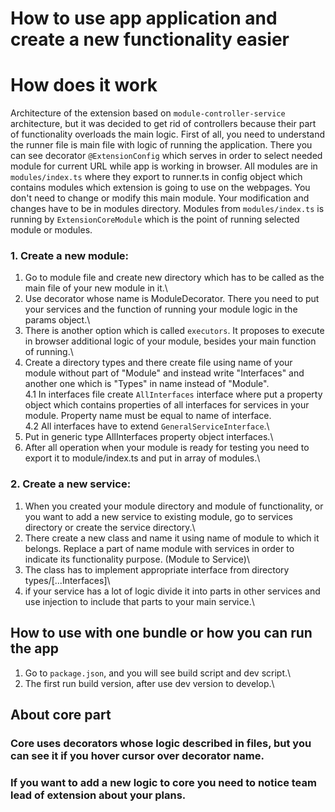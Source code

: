 # How to use app application and create a new functionality easier

# How does it work

  Architecture of the extension based on `module-controller-service` architecture, but it was decided to get rid of controllers because their part of functionality overloads the main logic.
  First of all, you need to understand the runner file is main file with logic of running the application.
  There you can see decorator `@ExtensionConfig` which serves in order to select needed module for current URL while app is working in browser.
  All modules are in `modules/index.ts` where they export to runner.ts in config object which contains modules which extension is going to use on the webpages.
  You don't need to change or modify this main module.
  Your modification and changes have to be in modules directory.
  Modules from `modules/index.ts` is running by `ExtensionCoreModule` which is the point of running selected module or modules.
  
### 1. Create a new module:

  1. Go to module file and create new directory which has to be called as the main file of your new module in it.\
  2. Use decorator whose name is ModuleDecorator. There you need to put your services and the function of running your module logic in the params object.\
  3. There is another option which is called `executors`. It proposes to execute in browser additional logic of your module, besides your main function of running.\
  4. Create a directory types and there create file using name of your module without part of "Module" and instead write "Interfaces" and another one which is "Types" in name instead of "Module".\
    4.1 In interfaces file create `AllInterfaces` interface where put a property object which contains properties of all interfaces for services in your module. Property name must be equal to name of interface.\
    4.2 All interfaces have to extend `GeneralServiceInterface`.\
  5. Put in generic type AllInterfaces property object interfaces.\
  6. After all operation when your module is ready for testing you need to export it to module/index.ts and put in array of modules.\

### 2. Create a new service:

  1. When you created your module directory and module of functionality, or you want to add a new service to existing module, go to services directory or create the service directory.\
  2. There create a new class and name it using name of module to which it belongs. Replace a part of name module with services in order to indicate its functionality purpose. (Module to Service)\
  3. The class has to implement appropriate interface from directory types/[...Interfaces]\
  4. if your service has a lot of logic divide it into parts in other services and use injection to include that parts to your main service.\
  
## How to use with one bundle or how you can run the app
  
  1. Go to `package.json`, and you will see build script and dev script.\
  2. The first run build version, after use dev version to develop.\ 

## About core part
    
  ### Core uses decorators whose logic described in files, but you can see it if you hover cursor over decorator name.
  ### If you want to add a new logic to core you need to notice team lead of extension about your plans.
